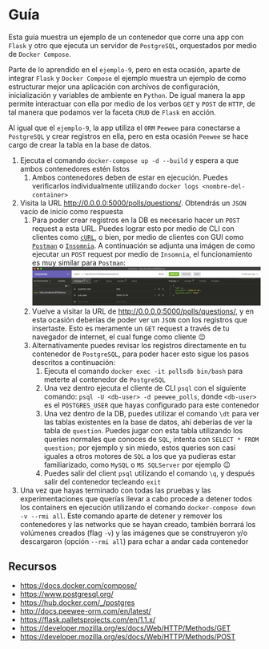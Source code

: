 # Guía

Esta guía muestra un ejemplo de un contenedor que corre una app con `Flask` y otro que ejecuta un servidor de `PostgreSQL`, orquestados por medio de `Docker Compose`.

Parte de lo aprendido en el `ejemplo-9`, pero en esta ocasión, aparte de integrar `Flask` y `Docker Compose` el ejemplo muestra un ejemplo de como estructurar mejor una aplicación con archivos de configuración, inicialización y variables de ambiente en `Python`. De igual manera la app permite interactuar con ella por medio de los verbos `GET` y `POST` de `HTTP`, de tal manera que podamos ver la faceta `CRUD` de `Flask` en acción.

Al igual que el `ejemplo-9`, la app utiliza el `ORM` `Peewee` para conectarse a `PostgreSQL` y crear registros en ella, pero en esta ocasión `Peewee` se hace cargo de crear la tabla en la base de datos.

1. Ejecuta el comando `docker-compose up -d --build` y espera a que ambos contenedores estén listos
   1. Ambos contenedores deben de estar en ejecución. Puedes verificarlos individualmente utilizando `docker logs <nombre-del-container>`
2. Visita la URL <http://0.0.0.0:5000/polls/questions/>. Obtendrás un `JSON` vacío de inicio como respuesta
   1. Para poder crear registros en la DB es necesario hacer un `POST` request a esta URL. Puedes lograr esto por medio de CLI con clientes como [`cURL`](https://curl.se/), o bien, por medio de clientes con GUI como [`Postman`](https://www.postman.com/) o [`Insomnia`](https://insomnia.rest/). A continuación se adjunta una imágen de como ejecutar un `POST` request por medio de `Insomnia`, el funcionamiento es muy similar para `Postman`: ![Screenshot](post-request.png)
   2. Vuelve a visitar la URL de <http://0.0.0.0:5000/polls/questions/>, y en esta ocasión deberías de poder ver un `JSON` con los registros que insertaste. Esto es meramente un `GET` request a través de tu navegador de internet, el cual funge como cliente :wink:
   3. Alternativamente puedes revisar los registros directamente en tu contenedor de `PostgreSQL`, para poder hacer esto sigue los pasos descritos a continuación:
      1. Ejecuta el comando `docker exec -it pollsdb bin/bash` para meterte al contenedor de `PostgreSQL`
      2. Una vez dentro ejecuta el cliente de CLI `psql` con el siguiente comando: `psql -U <db-user> -d peewee_polls`, donde `<db-user>` es el `POSTGRES_USER` que hayas configurado para este contenedor
      3. Una vez dentro de la DB, puedes utilizar el comando `\dt` para ver las tablas existentes en la base de datos, ahí deberías de ver la tabla de `question`. Puedes jugar con esta tabla utilizando los queries normales que conoces de `SQL`, intenta con `SELECT * FROM question;` por ejemplo y sin miedo, estos queries son casi iguales a otros motores de `SQL` a los que ya pudieras estar familiarizado, como `MySQL` o `MS SQLServer` por ejemplo :wink:
      4. Puedes salir del client `psql` utilizando el comando `\q`, y después salir del contenedor tecleando `exit`
3. Una vez que hayas terminado con todas las pruebas y las experimentaciones que querías llevar a cabo procede a detener todos los containers en ejecución utilizando el comando `docker-compose down -v --rmi all`. Este comando aparte de detener y remover los contenedores y las networks que se hayan creado, también borrará los volúmenes creados (flag `-v`) y las imágenes que se construyeron y/o descargaron (opción `--rmi all`) para echar a andar cada contenedor

## Recursos

- <https://docs.docker.com/compose/>
- <https://www.postgresql.org/>
- <https://hub.docker.com/_/postgres>
- <http://docs.peewee-orm.com/en/latest/>
- <https://flask.palletsprojects.com/en/1.1.x/>
- <https://developer.mozilla.org/es/docs/Web/HTTP/Methods/GET>
- <https://developer.mozilla.org/es/docs/Web/HTTP/Methods/POST>
